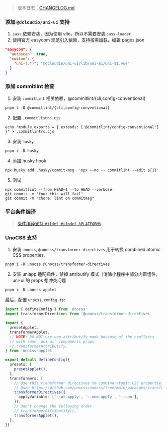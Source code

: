 > 版本日志：[CHANGELOG.md](./CHANGELOG.md)
### 添加 `@dcloudio/uni-ui` 支持

1. `sass` 依赖安装，因为使用 vite，所以不需要安装 `sass-loader`
2. 使用官方 easycom 规范引入依赖，支持按需加载，编辑 pages.json

```json
"easycom": {
  "autoscan": true,
  "custom": {
    "uni-(.*)": "@dcloudio/uni-ui/lib/uni-$1/uni-$1.vue"
  }
}
```

### 添加 commitlint 检查

1. 安装 `commitlint` 相关依赖，@commitlint/{cli,config-conventional}

```shell
pnpm i -D @commitlint/{cli,config-conventional}
```
2. 配置 `.commitlintrc.cjs`

```shell
echo "module.exports = { extends: ['@commitlint/config-conventional'] }" > .commitlintrc.cjs
```
3. 安装 `husky`

```shell
pnpm i -D husky
```
4. 添加 husky hook

```shell
npx husky add .husky/commit-msg  'npx --no -- commitlint --edit ${1}'
```
5. 测试

```shell
npx commitlint --from HEAD~1 --to HEAD --verbose
git commit -m "foo: this will fail"
git commit -m "chore: lint on commitmsg"
```

### 平台条件编译

> [条件编译支持 `#ifdef`, `#ifndef`, `%PLATFORM%`](https://zh.uniapp.dcloud.io/tutorial/platform.html#preprocessor).


### UnoCSS 支持

1. 安装 `unocss`, `@unocss/transformer-directives` 用于转换 combined atomic CSS properties.

```shell
pnpm i -D unocss @unocss/transformer-directives
```

2. 安装 uniapp 适配插件，禁掉 attributify 模式（消除小程序中部分内置组件，uni-ui 的 props 想冲突问题

```shell
pnpm i -D unocss-applet
```

最后，配置 `unocss.config.ts`:

```ts
import { defineConfig } from 'unocss'
import transformerDirectives from '@unocss/transformer-directives'

import {
  presetApplet,
  transformerApplet,
  // NOTE: DO NOT use uno attributify mode because of the conflicts
  // with some `uni-ui` components props.
  // transformerAttributify,
} from 'unocss-applet'

export default defineConfig({
  presets: [
    presetApplet(),
  ],
  transformers: [
    // Use this transformer directives to combine atomic CSS properties.
    // @see https://github.com/unocss/unocss/tree/main/packages/transformer-directives#css-variable-style
    transformerDirectives({
      applyVariable: ['--at-apply', '--uno-apply', '--uno'],
    }),
    // Don't change the following order
    // transformerAttributify(),
    transformerApplet(),
  ],
})
```